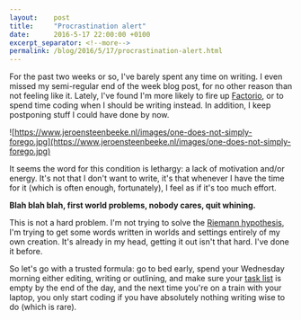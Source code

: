 ```yaml
---
layout:    post
title:     "Procrastination alert"
date:      2016-5-17 22:00:00 +0100
excerpt_separator: <!--more-->
permalink: /blog/2016/5/17/procrastination-alert.html
---
```


For the past two weeks or so, I've barely spent any time on writing. I even missed my semi-regular end of the week blog post, for no other reason than not feeling like it. Lately, I've found I'm more likely to fire up [Factorio](https://www.factorio.com/), or to spend time coding when I should be writing instead. In addition, I keep postponing stuff I could have done by now.

<!--more-->
![https://www.jeroensteenbeeke.nl/images/one-does-not-simply-forego.jpg](https://www.jeroensteenbeeke.nl/images/one-does-not-simply-forego.jpg)

It seems the word for this condition is lethargy: a lack of motivation and/or energy. It's not that I don't want to write, it's that whenever I have the time for it (which is often enough, fortunately), I feel as if it's too much effort.

**Blah blah blah, first world problems, nobody cares, quit whining.**

This is not a hard problem. I'm not trying to solve the [Riemann hypothesis](https://en.wikipedia.org/wiki/Riemann_hypothesis), I'm trying to get some words written in worlds and settings entirely of my own creation. It's already in my head, getting it out isn't that hard. I've done it before.

So let's go with a trusted formula: go to bed early, spend your Wednesday morning either editing, writing or outlining, and make sure your [task list](https://en.wikipedia.org/wiki/Getting_Things_Done) is empty by the end of the day, and the next time you're on a train with your laptop, you only start coding if you have absolutely nothing writing wise to do (which is rare).